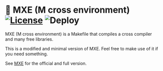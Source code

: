 # :floppy_disk: MXE (M cross environment) [![License][license-badge]][license-page] ![Deploy](https://github.com/jonaski/mxe-qt/workflows/Deploy/badge.svg)

[license-page]: LICENSE.md
[license-badge]: https://img.shields.io/badge/License-MIT-brightgreen.svg

MXE (M cross environment) is a Makefile that compiles a cross compiler and many free libraries.

This is a modified and minimal version of MXE. Feel free to make use of it if you need something.

See [MXE](https://github.com/mxe/mxe) for the official and full version.
